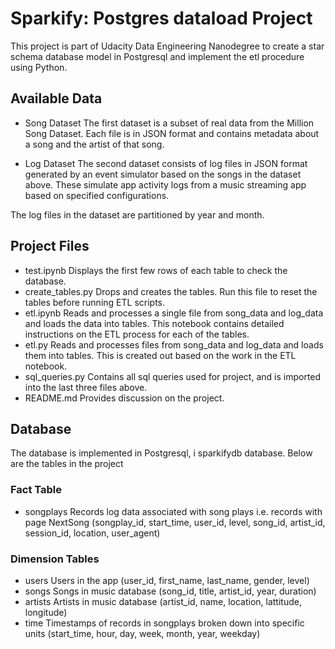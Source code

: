 # Sparkify: Postgres dataload Project

This project is part of Udacity Data Engineering Nanodegree to create a star schema database model in Postgresql and implement the etl procedure using Python.

## Available Data

- Song Dataset
The first dataset is a subset of real data from the Million Song Dataset. Each file is in JSON format and contains metadata about a song and the artist of that song.

- Log Dataset
The second dataset consists of log files in JSON format generated by an event simulator based on the songs in the dataset above. These simulate app activity logs from a music streaming app based on specified configurations.

The log files in the dataset are partitioned by year and month. 

## Project Files

- test.ipynb 
Displays the first few rows of each table to check the database.
- create_tables.py 
Drops and creates the tables. Run this file to reset the tables before running ETL scripts.
- etl.ipynb 
Reads and processes a single file from song_data and log_data and loads the data into tables. This notebook contains detailed instructions on the ETL process for each of the tables.
- etl.py 
Reads and processes files from song_data and log_data and loads them into tables. This is created out based on the work in the ETL notebook.
- sql_queries.py 
Contains all sql queries used for project, and is imported into the last three files above.
- README.md 
Provides discussion on the project.

## Database

The database is implemented in Postgresql, i sparkifydb database. Below are the tables in the project

### Fact Table
- songplays 
Records log data associated with song plays i.e. records with page NextSong
(songplay_id, start_time, user_id, level, song_id, artist_id, session_id, location, user_agent)

### Dimension Tables
- users 
Users in the app
(user_id, first_name, last_name, gender, level)
- songs
Songs in music database
(song_id, title, artist_id, year, duration)
- artists
Artists in music database
(artist_id, name, location, lattitude, longitude)
- time 
Timestamps of records in songplays broken down into specific units
(start_time, hour, day, week, month, year, weekday)

